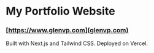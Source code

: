 # My Portfolio Website

### [https://www.glenvp.com](glenvp.com)

Built with Next.js and Tailwind CSS. Deployed on Vercel.
